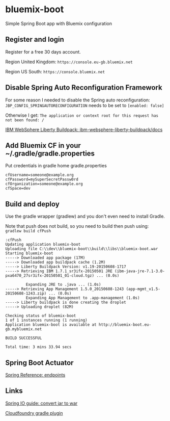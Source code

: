 # bluemix-boot
Simple Spring Boot app with Bluemix configuration

## Register and login
Register for a free 30 days account.

Region United Kingdom: `https://console.eu-gb.bluemix.net`

Region US South: `https://console.bluemix.net`

## Disable Spring Auto Reconfiguration Framework
For some reason I needed to disable the Spring auto reconfiguration:
`JBP_CONFIG_SPRINGAUTORECONFIGURATION` needs to be set to `[enabled: false]`

Otherwise I get:
`The application or context root for this request has not been found: /`

[IBM WebSphere Liberty Buildpack: ibm-websphere-liberty-buildpack/docs](https://github.com/cloudfoundry/ibm-websphere-liberty-buildpack/blob/master/docs/framework-spring-auto-reconfiguration.md)


## Add Bluemix CF in your ~/.gradle/gradle.properties
Put credentials in gradle home gradle.properties

    cfUsername=someone@example.org
    cfPassword=mySuperSecretPassw0rd
    cfOrganization=someone@example.org
    cfSpace=dev

## Build and deploy
Use the gradle wrapper (gradlew) and you don't even need to install Gradle.

Note that push does not build, so you need to build then push using: `gradlew build cfPush`

    :cfPush
    Updating application bluemix-boot
    Uploading file C:\\dev\\bluemix-boot\\build\\libs\\bluemix-boot.war
    Starting bluemix-boot
    -----> Downloaded app package (17M)
    -----> Downloaded app buildpack cache (1.2M)
    -----> Liberty Buildpack Version: v1.19-20150608-1717
    -----> Retrieving IBM 1.7.1_sr3ifx-20150501 JRE (ibm-java-jre-7.1-3.0-pxa6470_27sr3ifx-20150501_01-cloud.tgz) ... (0.0s)

             Expanding JRE to .java ... (1.0s)
    -----> Retrieving App Management 1.5.0_20150608-1243 (app-mgmt_v1.5-20150608-1243.zip) ... (0.0s)
             Expanding App Management to .app-management (1.0s)
    -----> Liberty buildpack is done creating the droplet
    -----> Uploading droplet (82M)

    Checking status of bluemix-boot
    1 of 1 instances running (1 running)
    Application bluemix-boot is available at http://bluemix-boot.eu-gb.mybluemix.net

    BUILD SUCCESSFUL

    Total time: 3 mins 33.94 secs

## Spring Boot Actuator
[Spring Reference: endpoints](http://docs.spring.io/spring-boot/docs/1.1.2.RELEASE/reference/htmlsingle/#production-ready-endpoints)

## Links
[Spring IO guide: convert jar to war](http://spring.io/guides/gs/convert-jar-to-war/)

[Cloudfoundry gradle plugin](https://github.com/cloudfoundry/cf-java-client/tree/master/cloudfoundry-gradle-plugin)